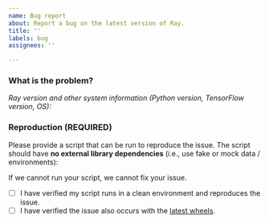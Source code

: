 ```yaml
---
name: Bug report
about: Report a bug on the latest version of Ray.
title: ''
labels: bug
assignees: ''

---
```


<!--Please include [tune], [rllib], [autoscaler] etc. in the issue title if relevant-->

### What is the problem?

*Ray version and other system information (Python version, TensorFlow version, OS):*

### Reproduction (REQUIRED)
Please provide a script that can be run to reproduce the issue. The script should have **no external library dependencies** (i.e., use fake or mock data / environments):

If we cannot run your script, we cannot fix your issue.

- [ ] I have verified my script runs in a clean environment and reproduces the issue.
- [ ] I have verified the issue also occurs with the [latest wheels](https://docs.ray.io/en/latest/installation.html).
